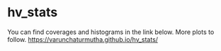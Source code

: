 # hv_stats

You can find coverages and histograms in the link below. More plots to follow.
https://varunchaturmutha.github.io/hv_stats/